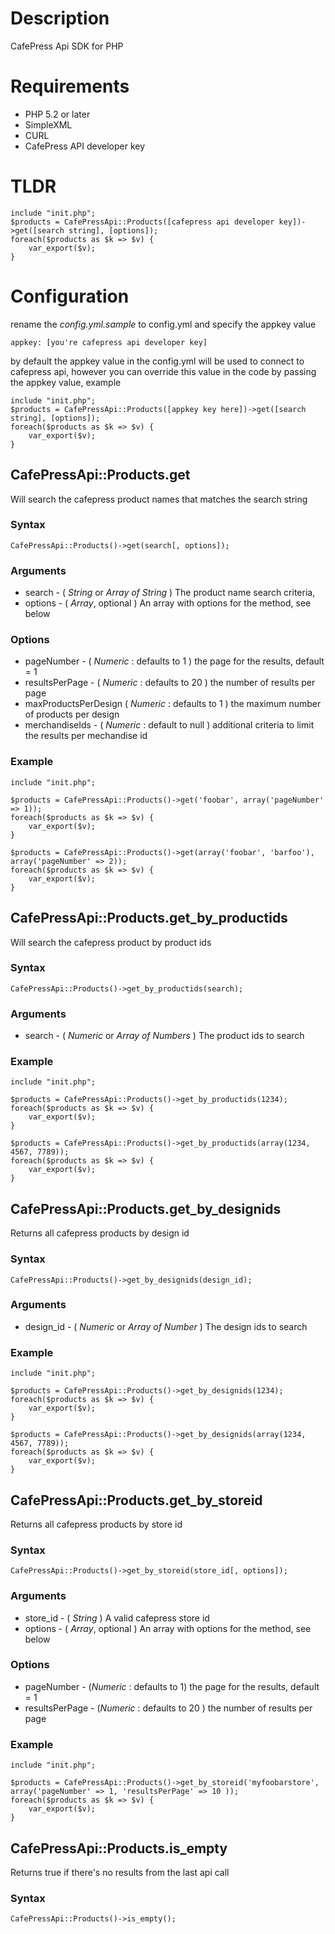 # Description

CafePress Api SDK for PHP

# Requirements

- PHP 5.2 or later
- SimpleXML
- CURL
- CafePress API developer key



# TLDR


    include "init.php";
    $products = CafePressApi::Products([cafepress api developer key])->get([search string], [options]);
    foreach($products as $k => $v) {
        var_export($v);
    }




# Configuration
rename the *config.yml.sample* to config.yml and specify the appkey value


    appkey: [you're cafepress api developer key]


by default the appkey value in the config.yml will be used to connect to cafepress api,
however you can override this value in the code by passing the appkey value, example


    include "init.php";
    $products = CafePressApi::Products([appkey key here])->get([search string], [options]);
    foreach($products as $k => $v) {
        var_export($v);
    }



## CafePressApi::Products.get

Will search the cafepress product names that matches the search string

### Syntax

    CafePressApi::Products()->get(search[, options]);


### Arguments
- search - ( _String_ or _Array of String_ ) The product name search criteria,
- options - ( _Array_, optional ) An array with options for the method, see below

### Options
- pageNumber - ( _Numeric_ : defaults to 1 ) the page for the results, default = 1
- resultsPerPage - ( _Numeric_ : defaults to 20 ) the number of results per page
- maxProductsPerDesign ( _Numeric_ : defaults to 1 ) the maximum number of products per design
- merchandiseIds - ( _Numeric_ : default to null ) additional criteria to limit the results per mechandise id

### Example

    include "init.php";

    $products = CafePressApi::Products()->get('foobar', array('pageNumber' => 1));
    foreach($products as $k => $v) {
        var_export($v);
    }

    $products = CafePressApi::Products()->get(array('foobar', 'barfoo'), array('pageNumber' => 2));
    foreach($products as $k => $v) {
        var_export($v);
    }



## CafePressApi::Products.get_by_productids

Will search the cafepress product by product ids

### Syntax

    CafePressApi::Products()->get_by_productids(search);

### Arguments
- search - ( _Numeric_ or _Array of Numbers_ ) The product ids to search

### Example

    include "init.php";

    $products = CafePressApi::Products()->get_by_productids(1234);
    foreach($products as $k => $v) {
        var_export($v);
    }

    $products = CafePressApi::Products()->get_by_productids(array(1234, 4567, 7789));
    foreach($products as $k => $v) {
        var_export($v);
    }



## CafePressApi::Products.get_by_designids

Returns all cafepress products by design id

### Syntax

    CafePressApi::Products()->get_by_designids(design_id);

### Arguments
- design_id - ( _Numeric_ or _Array of Number_ ) The design ids to search

### Example

    include "init.php";

    $products = CafePressApi::Products()->get_by_designids(1234);
    foreach($products as $k => $v) {
        var_export($v);
    }

    $products = CafePressApi::Products()->get_by_designids(array(1234, 4567, 7789));
    foreach($products as $k => $v) {
        var_export($v);
    }




## CafePressApi::Products.get_by_storeid

Returns all cafepress products by store id

### Syntax

    CafePressApi::Products()->get_by_storeid(store_id[, options]);

### Arguments
- store_id - ( _String_ ) A valid cafepress store id
- options - ( _Array_, optional ) An array with options for the method, see below

### Options
- pageNumber - (_Numeric_ : defaults to 1) the page for the results, default = 1
- resultsPerPage - (_Numeric_ : defaults to 20 ) the number of results per page

### Example

    include "init.php";

    $products = CafePressApi::Products()->get_by_storeid('myfoobarstore', array('pageNumber' => 1, 'resultsPerPage' => 10 ));
    foreach($products as $k => $v) {
        var_export($v);
    }

## CafePressApi::Products.is_empty

Returns true if there's no results from the last api call

### Syntax

    CafePressApi::Products()->is_empty();